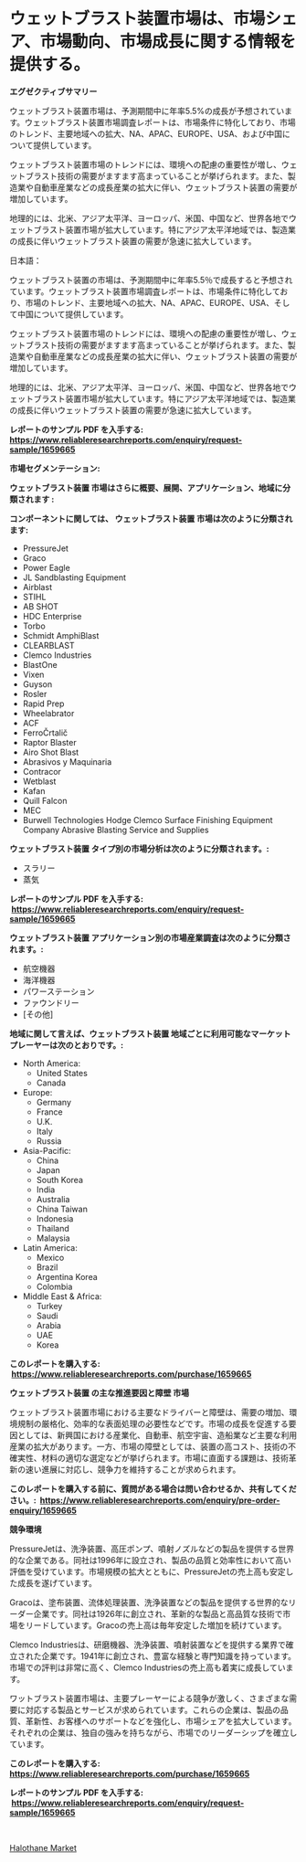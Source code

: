 <p><h1>ウェットブラスト装置市場は、市場シェア、市場動向、市場成長に関する情報を提供する。</h1></p><p><strong>エグゼクティブサマリー</strong></p>
<p><p>ウェットブラスト装置市場は、予測期間中に年率5.5%の成長が予想されています。ウェットブラスト装置市場調査レポートは、市場条件に特化しており、市場のトレンド、主要地域への拡大、NA、APAC、EUROPE、USA、および中国について提供しています。</p><p>ウェットブラスト装置市場のトレンドには、環境への配慮の重要性が増し、ウェットブラスト技術の需要がますます高まっていることが挙げられます。また、製造業や自動車産業などの成長産業の拡大に伴い、ウェットブラスト装置の需要が増加しています。</p><p>地理的には、北米、アジア太平洋、ヨーロッパ、米国、中国など、世界各地でウェットブラスト装置市場が拡大しています。特にアジア太平洋地域では、製造業の成長に伴いウェットブラスト装置の需要が急速に拡大しています。</p><p>日本語：</p><p>ウェットブラスト装置の市場は、予測期間中に年率5.5％で成長すると予想されています。ウェットブラスト装置市場調査レポートは、市場条件に特化しており、市場のトレンド、主要地域への拡大、NA、APAC、EUROPE、USA、そして中国について提供しています。</p><p>ウェットブラスト装置市場のトレンドには、環境への配慮の重要性が増し、ウェットブラスト技術の需要がますます高まっていることが挙げられます。また、製造業や自動車産業などの成長産業の拡大に伴い、ウェットブラスト装置の需要が増加しています。</p><p>地理的には、北米、アジア太平洋、ヨーロッパ、米国、中国など、世界各地でウェットブラスト装置市場が拡大しています。特にアジア太平洋地域では、製造業の成長に伴いウェットブラスト装置の需要が急速に拡大しています。</p></p>
<p><strong>レポートのサンプル PDF を入手する: <a href="https://www.reliableresearchreports.com/enquiry/request-sample/1659665">https://www.reliableresearchreports.com/enquiry/request-sample/1659665</a></strong></p>
<p><strong>市場セグメンテーション:</strong></p>
<p><strong> ウェットブラスト装置 市場はさらに概要、展開、アプリケーション、地域に分類されます :</strong></p>
<p><strong>コンポーネントに関しては、 ウェットブラスト装置 市場は次のように分類されます: &nbsp;</strong></p>
<p><ul><li>PressureJet</li><li>Graco</li><li>Power Eagle</li><li>JL Sandblasting Equipment</li><li>Airblast</li><li>STIHL</li><li>AB SHOT</li><li>HDC Enterprise</li><li>Torbo</li><li>Schmidt AmphiBlast</li><li>CLEARBLAST</li><li>Clemco Industries</li><li>BlastOne</li><li>Vixen</li><li>Guyson</li><li>Rosler</li><li>Rapid Prep</li><li>Wheelabrator</li><li>ACF</li><li>FerroČrtalič</li><li>Raptor Blaster</li><li>Airo Shot Blast</li><li>Abrasivos y Maquinaria</li><li>Contracor</li><li>Wetblast</li><li>Kafan</li><li>Quill Falcon</li><li>MEC</li><li>Burwell Technologies
    Hodge Clemco
    Surface Finishing Equipment Company
    Abrasive Blasting Service and Supplies</li></ul></p>
<p><strong> ウェットブラスト装置 タイプ別の市場分析は次のように分類されます。:</strong></p>
<p><ul><li>スラリー</li><li>蒸気</li></ul></p>
<p><strong>レポートのサンプル PDF を入手する: &nbsp;<a href="https://www.reliableresearchreports.com/enquiry/request-sample/1659665">https://www.reliableresearchreports.com/enquiry/request-sample/1659665</a></strong></p>
<p><strong> ウェットブラスト装置 アプリケーション別の市場産業調査は次のように分類されます。:</strong></p>
<p><ul><li>航空機器</li><li>海洋機器</li><li>パワーステーション</li><li>ファウンドリー</li><li>[その他]</li></ul></p>
<p><strong>地域に関して言えば、ウェットブラスト装置 地域ごとに利用可能なマーケットプレーヤーは次のとおりです。:</strong></p>
<p><ul>
    <li>
        North America:
        <ul>
            <li>United States</li>
            <li>Canada</li>
        </ul>
    </li>
    <li>
        Europe:
        <ul>
            <li>Germany</li>
            <li>France</li>
            <li>U.K.</li>
            <li>Italy</li>
            <li>Russia</li>
        </ul>
    </li>
    <li>
        Asia-Pacific:
        <ul>
            <li>China</li>
            <li>Japan</li>
            <li>South Korea</li>
            <li>India</li>
            <li>Australia</li>
            <li>China Taiwan</li>
            <li>Indonesia</li>
            <li>Thailand</li>
            <li>Malaysia</li>
        </ul>
    </li>
    <li>
        Latin America:
        <ul>
            <li>Mexico</li>
            <li>Brazil</li>
            <li>Argentina Korea</li>
            <li>Colombia</li>
        </ul>
    </li>
    <li>
        Middle East & Africa:
        <ul>
            <li>Turkey</li>
            <li>Saudi</li>
            <li>Arabia</li>
            <li>UAE</li>
            <li>Korea</li>
        </ul>
    </li>
    </ul></p>
<p><strong>このレポートを購入する: &nbsp;<a href="https://www.reliableresearchreports.com/purchase/1659665">https://www.reliableresearchreports.com/purchase/1659665</a></strong></p>
<p><strong>ウェットブラスト装置 の主な推進要因と障壁 市場</strong></p>
<p><p>ウェットブラスト装置市場における主要なドライバーと障壁は、需要の増加、環境規制の厳格化、効率的な表面処理の必要性などです。市場の成長を促進する要因としては、新興国における産業化、自動車、航空宇宙、造船業など主要な利用産業の拡大があります。一方、市場の障壁としては、装置の高コスト、技術の不確実性、材料の適切な選定などが挙げられます。市場に直面する課題は、技術革新の速い進展に対応し、競争力を維持することが求められます。</p></p>
<p><strong>このレポートを購入する前に、質問がある場合は問い合わせるか、共有してください。:&nbsp; <a href="https://www.reliableresearchreports.com/enquiry/pre-order-enquiry/1659665">https://www.reliableresearchreports.com/enquiry/pre-order-enquiry/1659665</a></strong></p>
<p><strong>競争環境</strong></p>
<p><p>PressureJetは、洗浄装置、高圧ポンプ、噴射ノズルなどの製品を提供する世界的な企業である。同社は1996年に設立され、製品の品質と効率性において高い評価を受けています。市場規模の拡大とともに、PressureJetの売上高も安定した成長を遂げています。</p><p>Gracoは、塗布装置、流体処理装置、洗浄装置などの製品を提供する世界的なリーダー企業です。同社は1926年に創立され、革新的な製品と高品質な技術で市場をリードしています。Gracoの売上高は毎年安定した増加を続けています。</p><p>Clemco Industriesは、研磨機器、洗浄装置、噴射装置などを提供する業界で確立された企業です。1941年に創立され、豊富な経験と専門知識を持っています。市場での評判は非常に高く、Clemco Industriesの売上高も着実に成長しています。</p><p>ワットブラスト装置市場は、主要プレーヤーによる競争が激しく、さまざまな需要に対応する製品とサービスが求められています。これらの企業は、製品の品質、革新性、お客様へのサポートなどを強化し、市場シェアを拡大しています。それぞれの企業は、独自の強みを持ちながら、市場でのリーダーシップを確立しています。</p></p>
<p><strong>このレポートを購入する: &nbsp; <a href="https://www.reliableresearchreports.com/purchase/1659665">https://www.reliableresearchreports.com/purchase/1659665</a></strong></p>
<p><strong>レポートのサンプル PDF を入手する: &nbsp;<a href="https://www.reliableresearchreports.com/enquiry/request-sample/1659665">https://www.reliableresearchreports.com/enquiry/request-sample/1659665</a></strong><strong></strong></p>
<p>&nbsp;</p>
<p><p><a href="https://chivalrous-flock-a86.notion.site/Halothane-Market-Size-Market-Trends-and-Growth-Outlook-forecasted-for-period-from-2024-to-2031-7a7017f519c842bd8c0b0bbc593f4f16">Halothane Market</a></p></p>